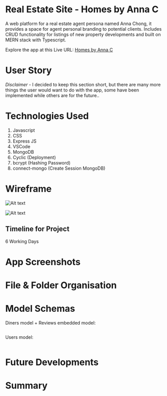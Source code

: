 # Real Estate Site - Homes by Anna C

A web platform for a real estate agent persona named Anna Chong, it provides a space for agent personal branding to potential clients. Includes CRUD functionality for listings of new property developments and built on MERN stack with Typescript.

Explore the app at this Live URL:
[ Homes by Anna C ]("")

# User Story

_Disclaimer_ - I decided to keep this section short, but there are many more things the user would want to do with the app, some have been implemented while others are for the future..

# Technologies Used

1. Javascript
2. CSS
3. Express JS
4. VSCode
5. MongoDB
6. Cyclic (Deployment)
7. bcrypt (Hashing Password)
8. connect-mongo (Create Session MongoDB)

# Wireframe

![Alt text]()

![Alt text]()

## Timeline for Project

6 Working Days

# App Screenshots

# File & Folder Organisation

# Model Schemas

Diners model + Reviews embedded model:

```js

```

Users model:

```js

```

# Future Developments

# Summary
